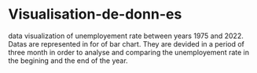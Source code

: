 # Visualisation-de-donn-es
data visualization of unemployement rate between years 1975 and 2022.
Datas are represented in for of bar chart.
They are devided in a period of three month in order to analyse and comparing the unemployement rate in the begining and the end of the year.
